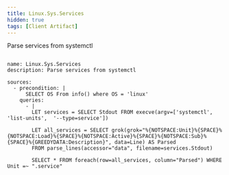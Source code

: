 ```yaml
---
title: Linux.Sys.Services
hidden: true
tags: [Client Artifact]
---
```


Parse services from systemctl

<pre><code class="language-yaml">
name: Linux.Sys.Services
description: Parse services from systemctl 

sources:
  - precondition: |
      SELECT OS From info() where OS = &#x27;linux&#x27;
    queries:
      - |
        LET services = SELECT Stdout FROM execve(argv=[&#x27;systemctl&#x27;, &#x27;list-units&#x27;,  &#x27;--type=service&#x27;])
        
        LET all_services = SELECT grok(grok=&quot;%{NOTSPACE:Unit}%{SPACE}%{NOTSPACE:Load}%{SPACE}%{NOTSPACE:Active}%{SPACE}%{NOTSPACE:Sub}%{SPACE}%{GREEDYDATA:Description}&quot;, data=Line) AS Parsed
        FROM parse_lines(accessor=&quot;data&quot;, filename=services.Stdout)
        
        SELECT * FROM foreach(row=all_services, column=&quot;Parsed&quot;) WHERE Unit =~ &quot;.service&quot;
        
        
</code></pre>

